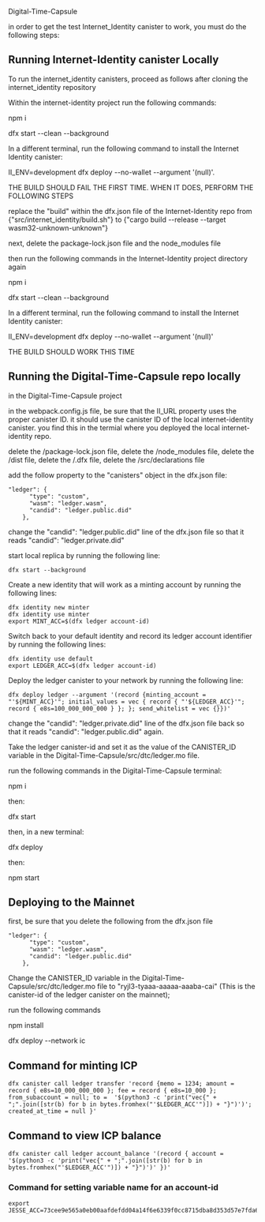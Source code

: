 Digital-Time-Capsule

in order to get the test Internet_Identity canister to work, you must do the following steps:

## Running Internet-Identity canister Locally

To run the internet_identity canisters, proceed as follows after cloning the internet_identity repository

Within the internet-identity project run the following commands:

npm i 

dfx start --clean --background

In a different terminal, run the following command to install the Internet Identity canister:


II_ENV=development dfx deploy --no-wallet --argument '(null)'.

THE BUILD SHOULD FAIL THE FIRST TIME. WHEN IT DOES, PERFORM THE FOLLOWING STEPS


replace the "build" within the dfx.json file of the Internet-Identity repo from {"src/internet_identity/build.sh"} to {"cargo build --release --target wasm32-unknown-unknown"}

next, delete the package-lock.json file and the node_modules file

then run the following commands in the Internet-Identity project directory again

npm i

dfx start --clean --background

In a different terminal, run the following command to install the Internet Identity canister:


II_ENV=development dfx deploy --no-wallet --argument '(null)'


THE BUILD SHOULD WORK THIS TIME

## Running the Digital-Time-Capsule repo locally

in the Digital-Time-Capsule project 

in the webpack.config.js file, be sure that the II_URL property uses the proper canister ID. it should use the canister ID of the local internet-identity canister. you find this in the termial where you deployed the local internet-identity repo. 

delete the /package-lock.json file, 
delete the /node_modules file,
delete the /dist file,
delete the /.dfx file,
delete the /src/declarations file

add the follow property to the "canisters" object in the dfx.json file:

```
"ledger": {
      "type": "custom",
      "wasm": "ledger.wasm",
      "candid": "ledger.public.did"
    },
```

change the "candid": "ledger.public.did" line of the dfx.json file so that it reads "candid": "ledger.private.did"

start local replica by running the following line:

```
dfx start --background
```

Create a new identity that will work as a minting account by running the following lines:

```
dfx identity new minter
dfx identity use minter
export MINT_ACC=$(dfx ledger account-id)
```

Switch back to your default identity and record its ledger account identifier by running the following lines:

```
dfx identity use default
export LEDGER_ACC=$(dfx ledger account-id)
```

Deploy the ledger canister to your network by running the following line:
```
dfx deploy ledger --argument '(record {minting_account = "'${MINT_ACC}'"; initial_values = vec { record { "'${LEDGER_ACC}'"; record { e8s=100_000_000_000 } }; }; send_whitelist = vec {}})'
```

change the "candid": "ledger.private.did" line of the dfx.json file back so that it reads "candid": "ledger.public.did" again.

Take the ledger canister-id and set it as the value of the CANISTER_ID variable in the Digital-Time-Capsule/src/dtc/ledger.mo file. 

run the following commands in the Digital-Time-Capsule terminal: 

npm i

then:

dfx start

then, in a new terminal: 

dfx deploy 

then: 

npm start

## Deploying to the Mainnet

first, be sure that you delete the following from the dfx.json file

```
"ledger": {
      "type": "custom",
      "wasm": "ledger.wasm",
      "candid": "ledger.public.did"
    },
```

Change the CANISTER_ID variable in the Digital-Time-Capsule/src/dtc/ledger.mo file to "ryjl3-tyaaa-aaaaa-aaaba-cai" (This is the canister-id of the ledger canister on the mainnet);

run the following commands

npm install

dfx deploy --network ic 


## Command for minting ICP

```
dfx canister call ledger transfer 'record {memo = 1234; amount = record { e8s=10_000_000_000 }; fee = record { e8s=10_000 }; from_subaccount = null; to =  '$(python3 -c 'print("vec{" + ";".join([str(b) for b in bytes.fromhex("'$LEDGER_ACC'")]) + "}")')'; created_at_time = null }' 

```

## Command to view ICP balance 

```
dfx canister call ledger account_balance '(record { account = '$(python3 -c 'print("vec{" + ";".join([str(b) for b in bytes.fromhex("'$LEDGER_ACC'")]) + "}")')' })'
```

### Command for setting variable name for an account-id
```
export JESSE_ACC=73cee9e565a0eb00aafdefdd04a14f6e6339f0cc8715dba8d353d57e7fda6da2
```

<!-- this above command creates a variable named 'JESSE_ACC' and sets it equal to the long string of characters on the right side of the equal sign -->
